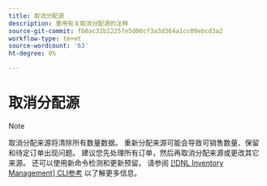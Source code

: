 ```yaml
---
title: 取消分配源
description: 重用有关取消分配源的注释
source-git-commit: fb0ac32b1225fe5d00cf3a3d364a1cc09ebcd3a2
workflow-type: tm+mt
source-wordcount: '63'
ht-degree: 0%

---
```


# 取消分配源

>[!NOTE]
>
>取消分配来源将清除所有数量数据。 重新分配来源可能会导致可销售数量、保留和待定订单出现问题。 建议您先处理所有订单，然后再取消分配来源或更改其它来源。 还可以使用新命令检测和更新预留。 请参阅 [[!DNL Inventory Management] CLI参考](../inventory-management/cli.md) 以了解更多信息。
